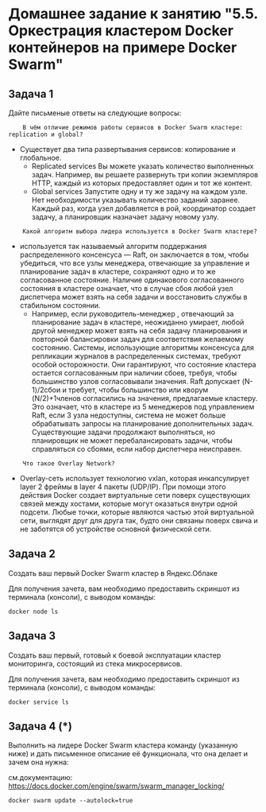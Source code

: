 # Домашнее задание к занятию "5.5. Оркестрация кластером Docker контейнеров на примере Docker Swarm"

## Задача 1

Дайте письменые ответы на следующие вопросы:

```
    В чём отличие режимов работы сервисов в Docker Swarm кластере: replication и global?
```
- Существует два типа развертывания сервисов: копирование и глобальное.
   - Replicated services
    Вы можете указать количество выполненных задач. Например, вы решаете развернуть три копии экземпляров HTTP, каждый из которых предоставляет один и тот же контент.
   - Global services
    Запустите одну и ту же задачу на каждом узле. Нет необходимости указывать количество заданий заранее. Каждый раз, когда узел добавляется в рой, координатор создает задачу, а планировщик назначает задачу новому узлу.
```
    Какой алгоритм выбора лидера используется в Docker Swarm кластере?
```
- используется так называемый алгоритм поддержания распределенного консенсуса — Raft, он заключается в том, чтобы убедиться, что все узлы менеджера, отвечающие за управление и планирование задач в кластере, сохраняют одно и то же согласованное состояние.
Наличие одинакового согласованного состояния в кластере означает, что в случае сбоя любой узел диспетчера может взять на себя задачи и восстановить службы в стабильном состоянии. 
  - Например, если руководитель-менеджер , отвечающий за планирование задач в кластере, неожиданно умирает, любой другой менеджер может взять на себя задачу планирования и повторной балансировки задач для соответствия желаемому состоянию.
Системы, использующие алгоритмы консенсуса для репликации журналов в распределенных системах, требуют особой осторожности. Они гарантируют, что состояние кластера остается согласованным при наличии сбоев, требуя, чтобы большинство узлов согласовывали значения.
Raft допускает (N-1)/2сбои и требует, чтобы большинство или кворум (N/2)+1членов согласились на значения, предлагаемые кластеру. Это означает, что в кластере из 5 менеджеров под управлением Raft, если 3 узла недоступны, система не может больше обрабатывать запросы на планирование дополнительных задач. Существующие задачи продолжают выполняться, но планировщик не может перебалансировать задачи, чтобы справляться со сбоями, если набор диспетчера неисправен.
```
    Что такое Overlay Network?
```
- Overlay-сеть использует технологию vxlan, которая инкапсулирует layer 2 фреймы в layer 4 пакеты (UDP/IP). При помощи этого действия Docker создает виртуальные сети поверх существующих связей между хостами, которые могут оказаться внутри одной подсети. Любые точки, которые являются частью этой виртуальной сети, выглядят друг для друга так, будто они связаны поверх свича и не заботятся об устройстве основной физической сети.

## Задача 2

Создать ваш первый Docker Swarm кластер в Яндекс.Облаке

Для получения зачета, вам необходимо предоставить скриншот из терминала (консоли), с выводом команды:
```
docker node ls
```
## Задача 3

Создать ваш первый, готовый к боевой эксплуатации кластер мониторинга, состоящий из стека микросервисов.

Для получения зачета, вам необходимо предоставить скриншот из терминала (консоли), с выводом команды:
```
docker service ls
```
## Задача 4 (*)

Выполнить на лидере Docker Swarm кластера команду (указанную ниже) и дать письменное описание её функционала, что она делает и зачем она нужна:

см.документацию: https://docs.docker.com/engine/swarm/swarm_manager_locking/
```
docker swarm update --autolock=true
```